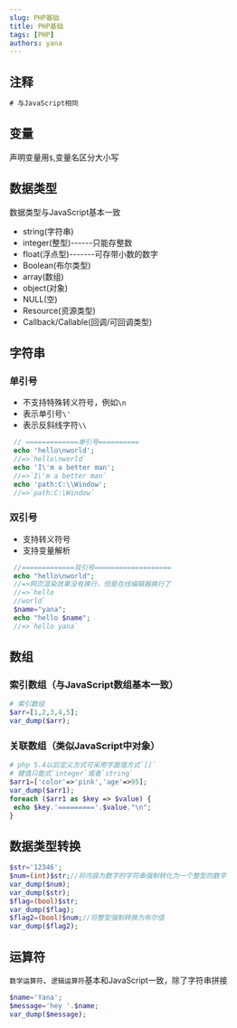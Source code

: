 ```yaml
---
slug: PHP基础
title: PHP基础
tags: [PHP]
authors: yana
---
```


## 注释

```cmd
# 与JavaScript相同
```

## 变量

声明变量用`$`,变量名区分大小写

## 数据类型

数据类型与JavaScript基本一致

- string(字符串)
- integer(整型)------只能存整数
- float(浮点型)-------可存带小数的数字
- Boolean(布尔类型)
- array(数组)
- object(对象)
- NULL(空)
- Resource(资源类型)
- Callback/Callable(回调/可回调类型)

## 字符串

### 单引号

- 不支持特殊转义符号，例如`\n`
- 表示单引号`\'`
- 表示反斜线字符`\\`

 ```php
  // =============单引号==========
  echo 'hello\nworld';
  //=>`hello\nworld`
  echo 'I\'m a better man';
  //=>`I\'m a better man`
  echo 'path:C:\\Window';
  //=>`path:C:\Window`
 ```

### 双引号

- 支持转义符号
- 支持变量解析

 ```php
  //=============双引号===================
  echo "hello\nworld";
  //=>网页渲染效果没有换行，但是在线编辑器换行了
  //=>`hello
  //world`
  $name="yana";
  echo "hello $name";
  //=>`hello yana`
 ```

## 数组

### 索引数组（与JavaScript数组基本一致）

```php
# 索引数组
$arr=[1,2,3,4,5];
var_dump($arr);
```

### 关联数组（类似JavaScript中对象）

```php
# php 5.4以后定义方式可采用字面值方式`[]`
# 键值只能式`integer`或者`string`
$arr1=['color'=>'pink','age'=>95];
var_dump($arr1);
foreach ($arr1 as $key => $value) {
 echo $key.'========='.$value."\n";
}
```

## 数据类型转换

```php
$str='12346';
$num=(int)$str;//将内容为数字的字符串强制转化为一个整型的数字
var_dump($num);
var_dump($str);
$flag=(bool)$str;
var_dump($flag);
$flag2=(bool)$num;//将整型强制转换为布尔值
var_dump($flag2);
```

## 运算符

`数学运算符`、`逻辑运算符`基本和JavaScript一致，除了字符串拼接

```php
$name='Yana';
$message='hey '.$name;
var_dump($message);
```
